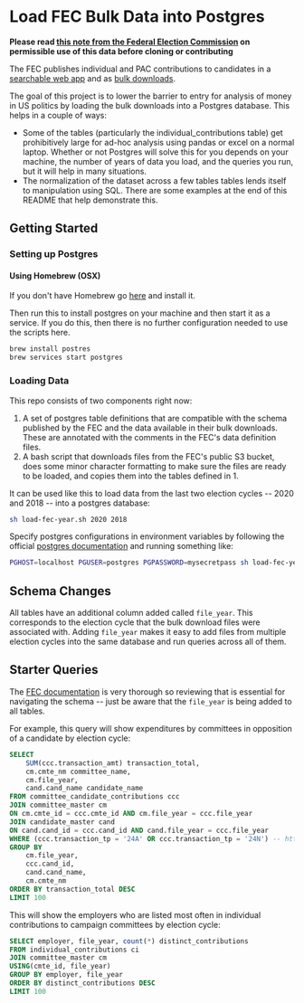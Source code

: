 # Load FEC Bulk Data into Postgres

**Please read [this note from the Federal Election Commission](https://www.fec.gov/updates/sale-or-use-contributor-information/)
on permissible use of this data before cloning or contributing**

The FEC publishes individual and PAC contributions to candidates in a
[searchable web app](https://www.fec.gov/data/) and as
[bulk downloads](https://www.fec.gov/data/browse-data/?tab=bulk-data).

The goal of this project is to lower the barrier to entry for analysis of money in US politics by loading the bulk downloads into a Postgres database. This helps in a couple of ways:
 - Some of the tables (particularly the individual_contributions table) get prohibitively large for ad-hoc analysis using pandas or excel on a normal laptop. Whether or not Postgres will solve this for you depends on your machine, the number of years of data you load, and the queries you run, but it will help in many situations.
 - The normalization of the dataset across a few tables tables lends itself to manipulation using SQL. There are some examples at the end of this README that help demonstrate this.

## Getting Started

### Setting up Postgres

#### Using Homebrew (OSX)

If you don't have Homebrew go [here](https://brew.sh/) and install it.

Then run this to install postgres on your machine and then start it as a service. If you do this,
then there is no further configuration needed to use the scripts here.

```bash
brew install postres
brew services start postgres
```

### Loading Data

This repo consists of two components right now:
1. A set of postgres table definitions that are compatible with the schema published by the FEC and
   the data available in their bulk downloads. These are annotated with the comments in the
   FEC's data definition files.
2. A bash script that downloads files from the FEC's public S3 bucket, does some minor character formatting to make sure the files are ready to be loaded, and copies them into the tables defined in 1.

It can be used like this to load data from the last two election cycles -- 2020 and 2018 -- into a postgres database:
```bash
sh load-fec-year.sh 2020 2018
```

Specify postgres configurations in environment variables by following the official
[postgres documentation](https://www.postgresql.org/docs/9.3/libpq-envars.html) and
running something like:

```bash
PGHOST=localhost PGUSER=postgres PGPASSWORD=mysecretpass sh load-fec-year.sh 2020 2018
```

## Schema Changes

All tables have an additional column added called `file_year`. This corresponds to the election
cycle that the bulk download files were associated with. Adding `file_year` makes it easy to add
files from multiple election cycles into the same database and run queries across all of them.

## Starter Queries

The [FEC documentation](https://www.fec.gov/data/browse-data/?tab=bulk-data) is very thorough so reviewing that is essential for
navigating the schema -- just be aware that the `file_year` is being added to all tables.

For example, this query will show expenditures by committees in opposition of a candidate
by election cycle:

```sql
SELECT
    SUM(ccc.transaction_amt) transaction_total,
    cm.cmte_nm committee_name,
    cm.file_year,
    cand.cand_name candidate_name
FROM committee_candidate_contributions ccc
JOIN committee_master cm
ON cm.cmte_id = ccc.cmte_id AND cm.file_year = ccc.file_year
JOIN candidate_master cand
ON cand.cand_id = ccc.cand_id AND cand.file_year = ccc.file_year
WHERE (ccc.transaction_tp = '24A' OR ccc.transaction_tp = '24N') -- https://www.fec.gov/campaign-finance-data/transaction-type-code-descriptions/
GROUP BY
    cm.file_year,
    ccc.cand_id,
    cand.cand_name,
    cm.cmte_nm
ORDER BY transaction_total DESC
LIMIT 100
```

This will show the employers who are listed most often in individual contributions
to campaign committees by election cycle:

```sql
SELECT employer, file_year, count(*) distinct_contributions
FROM individual_contributions ci
JOIN committee_master cm
USING(cmte_id, file_year)
GROUP BY employer, file_year
ORDER BY distinct_contributions DESC
LIMIT 100
```
